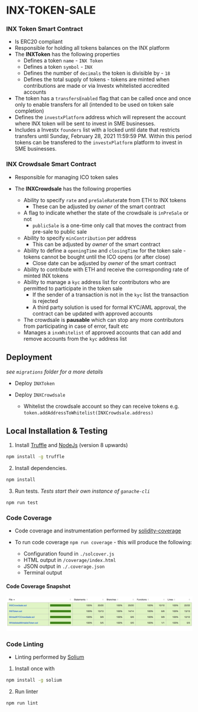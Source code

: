 # INX-TOKEN-SALE

### INX Token Smart Contract

* Is ERC20 compliant
* Responsible for holding all tokens balances on the INX platform
* The **INXToken** has the following properties
  * Defines a token `name` - `INX Token`
  * Defines a token `symbol` - `INX`
  * Defines the number of `decimals` the token is divisible by - `18`
  * Defines the total supply of tokens - tokens are minted when contributions are made or via Investx whitelisted accredited accounts
* The token has a `transfersEnabled` flag that can be called once and once only to enable transfers for all (intended to be used on token sale completion)
* Defines the `investxPlatform` address which will represent the account where INX token will be sent to invest in SME businesses.
* Includes a Investx `founders` list with a locked until date that restricts transfers until Sunday, February 28, 2021 11:59:59 PM. Within this period tokens can be transfered to the `investxPlatform` platform to invest in SME businesses. 

### INX Crowdsale Smart Contract

* Responsible for managing ICO token sales

* The **INXCrowdsale** has the following properties
  * Ability to specify `rate` and `preSaleRate`rate from ETH to INX tokens
    * These can be adjusted by _owner_ of the smart contract
  * A flag to indicate whether the state of the crowdsale is `inPreSale` or not
    * `publicSale` is a one-time only call that moves the contract from pre-sale to public sale  
  * Ability to specify `minContribution` per address
    * This can be adjusted by _owner_ of the smart contract
  * Ability to define a `openingTime` and `closingTime` for the token sale - tokens cannot be bought until the ICO opens (or after close)
    * Close date can be adjusted by _owner_ of the smart contract
  * Ability to contribute with ETH and receive the corresponding rate of minted INX tokens
  * Ability to manage a `kyc` address list for contributors who are permitted to participate in the token sale
    * If the sender of a transaction is not in the `kyc` list the transaction is rejected
    * A third party solution is used for formal KYC/AML approval, the contract can be updated with approved accounts
  * The crowdsale is **pausable** which can stop any more contributors from participating in case of error, fault etc
  * Manages a `inxWhitelist` of approved accounts that can add and remove accounts from the `kyc` address list

## Deployment

_see `migrations` folder for a more details_

* Deploy `INXToken`

* Deploy `INXCrowdsale`
  * Whitelist the crowdsale account so they can receive tokens e.g. `token.addAddressToWhitelist(INXCrowdsale.address)`
 

## Local Installation & Testing

1. Install [Truffle](http://truffleframework.com) and [NodeJs](https://nodejs.org/en/) (version 8 upwards)
```bash
npm install -g truffle
```
	
2. Install dependencies.
```bash
npm install
```

3. Run tests. *Tests start their own instance of `ganache-cli`*
```bash
npm run test
```

### Code Coverage

* Code coverage and instrumentation performed by [solidity-coverage](https://github.com/sc-forks/solidity-coverage)

* To run code coverage `npm run coverage` - this will produce the following:
  * Configuration found in `./solcover.js`
  * HTML output in `/coverage/index.html`
  * JSON output in `./.coverage.json`
  * Terminal output
  
#### Code Coverage Snapshot

![](./snapshots/code_report.png)  
 
### Code Linting
 
* Linting performed by [Solium](https://www.npmjs.com/package/solium)

1. Install once with
```bash
npm install -g solium
```

2. Run linter
```bash
npm run lint
```
 



